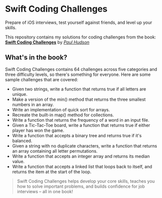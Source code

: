 # Swift Coding Challenges

Prepare of iOS interviews, test yourself against friends, and level up your skills.

This repository contains my solutions for coding challenges from the book: **[Swift Coding Challenges](https://www.hackingwithswift.com/store/swift-coding-challenges)** by *[Paul Hudson](https://twitter.com/twostraws)*

## What's in the book?

Swift Coding Challenges contains 64 challenges across five categories and three difficulty levels, so there's something for everyone. Here are some sample challenges that are covered:

- Given two strings, write a function that returns true if all letters are unique.
- Make a version of the min() method that returns the three smallest numbers in an array.
- Write an implementation of quick sort for arrays.
- Recreate the built-in map() method for collections.
- Write a function that returns the frequency of a word in an input file.
- Given a Tic-Tac-Toe board, write a function that returns true if either player has won the game.
- Write a function that accepts a binary tree and returns true if it's balanced.
- Given a string with no duplicate characters, write a function that returns an array containing all letter permutations.
- Write a function that accepts an integer array and returns its median value.
- Write a function that accepts a linked list that loops back to itself, and returns the item at the start of the loop.

> Swift Coding Challenges helps develop your core skills, teaches you how to solve important problems, and builds confidence for job interviews – all in one book!
